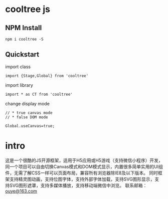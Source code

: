 # cooltree js


NPM Install
-------
```
npm i cooltree -S
```

Quickstart
----------
import class
```
import {Stage,Global} from 'cooltree'
```
import library
```
import * as CT from 'cooltree'
```
change display mode
```
// * true canvas mode
// * false DOM mode

Global.useCanvas=true;
```

# intro
这是一个很酷的JS开源框架，适用于H5应用或H5游戏（支持微信小程序）开发，同一个项目可以自由切换Canvas模式和DOM模式显示，内置很多简单实用的UI组件，无需了解CSS一样可以页面布局，兼容所有浏览器除IE8及以下版本。  同时框架支持精灵图动画，支持位图字体，支持外部字体加载，支持SVG图形显示，支持SVG图形遮罩，支持多媒体播放，支持移动端微信中浏览。  联系邮箱：ouye@163.com
